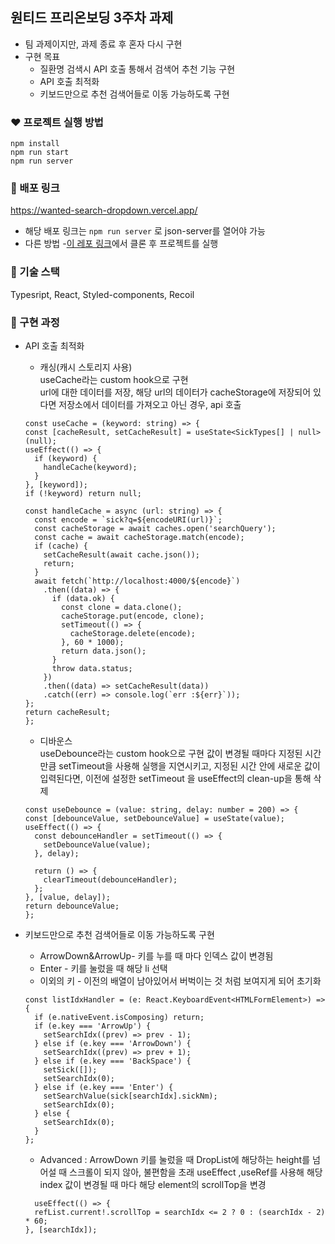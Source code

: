 ## 원티드 프리온보딩 3주차 과제  
- 팀 과제이지만, 과제 종료 후 혼자 다시 구현
- 구현 목표  
  - 질환명 검색시 API 호출 통해서 검색어 추천 기능 구현
  - API 호출 최적화
  - 키보드만으로 추천 검색어들로 이동 가능하도록 구현
  
  

### ❤ 프로젝트 실행 방법
```
npm install
npm run start
npm run server
```
### 🧡 배포 링크  
https://wanted-search-dropdown.vercel.app/
* 해당 배포 링크는 `npm run server` 로 json-server를 열어야 가능
* 다른 방법 -[이 레포 링크](https://github.com/walking-sunset/assignment-api_8th)에서 클론 후 프로젝트를 실행  
### 💛 기술 스택   
Typesript, React, Styled-components, Recoil

### 💚 구현 과정  

- API 호출 최적화
  - 캐싱(캐시 스토리지 사용)  
  useCache라는 custom hook으로 구현  
  url에 대한 데이터를 저장, 해당 url의 데이터가 cacheStorage에 저장되어 있다면 저장소에서 데이터를 가져오고 아닌 경우, api 호출  
    
  ```  
  const useCache = (keyword: string) => {
  const [cacheResult, setCacheResult] = useState<SickTypes[] | null>(null);
  useEffect(() => {
    if (keyword) {
      handleCache(keyword);
    }
  }, [keyword]);
  if (!keyword) return null;

  const handleCache = async (url: string) => {
    const encode = `sick?q=${encodeURI(url)}`;
    const cacheStorage = await caches.open('searchQuery');
    const cache = await cacheStorage.match(encode);
    if (cache) {
      setCacheResult(await cache.json());
      return;
    }
    await fetch(`http://localhost:4000/${encode}`)
      .then((data) => {
        if (data.ok) {
          const clone = data.clone();
          cacheStorage.put(encode, clone);
          setTimeout(() => {
            cacheStorage.delete(encode);
          }, 60 * 1000);
          return data.json();
        }
        throw data.status;
      })
      .then((data) => setCacheResult(data))
      .catch((err) => console.log(`err :${err}`));
  };
  return cacheResult;
  };  
  ```
  - 디바운스  
 useDebounce라는 custom hook으로 구현 
 값이 변경될 때마다 지정된 시간만큼 setTimeout을 사용해 실행을 지연시키고, 지정된 시간 안에 새로운 값이 입력된다면, 이전에 설정한  setTimeout 을  useEffect의 clean-up을 통해 삭제
  ```
  const useDebounce = (value: string, delay: number = 200) => {
  const [debounceValue, setDebounceValue] = useState(value);
  useEffect(() => {
    const debounceHandler = setTimeout(() => {
      setDebounceValue(value);
    }, delay);

    return () => {
      clearTimeout(debounceHandler);
    };
  }, [value, delay]);
  return debounceValue;
  };
  ```
- 키보드만으로 추천 검색어들로 이동 가능하도록 구현  
  - ArrowDown&ArrowUp- 키를 누를 때 마다 인덱스 값이 변경됨
  - Enter - 키를 눌렀을 때 해당 li 선택
  - 이외의 키 -  이전의 배열이 남아있어서 버벅이는 것 처럼 보여지게 되어 초기화  
  
  ```  
  const listIdxHandler = (e: React.KeyboardEvent<HTMLFormElement>) => {
    if (e.nativeEvent.isComposing) return;
    if (e.key === 'ArrowUp') {
      setSearchIdx((prev) => prev - 1);
    } else if (e.key === 'ArrowDown') {
      setSearchIdx((prev) => prev + 1);
    } else if (e.key === 'BackSpace') {
      setSick([]);
      setSearchIdx(0);
    } else if (e.key === 'Enter') {
      setSearchValue(sick[searchIdx].sickNm);
      setSearchIdx(0);
    } else {
      setSearchIdx(0);
    }
  };  
  ```  
  - Advanced : ArrowDown 키를 눌렀을 때 DropList에 해당하는 height를 넘어설 때 스크롤이 되지 않아, 불편함을 초래
  useEffect ,useRef를 사용해 해당 index 값이 변경될 때 마다 해당 element의 scrollTop을 변경
  ```
    useEffect(() => {
    refList.current!.scrollTop = searchIdx <= 2 ? 0 : (searchIdx - 2) * 60;
  }, [searchIdx]);
  ```
  
  
  
  
